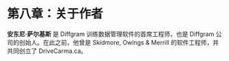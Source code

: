 # 第八章：关于作者

**安东尼·萨尔基斯** 是 Diffgram 训练数据管理软件的首席工程师，也是 Diffgram 公司的创始人。在此之前，他曾是 Skidmore, Owings & Merrill 的软件工程师，并共同创立了 DriveCarma.ca。
